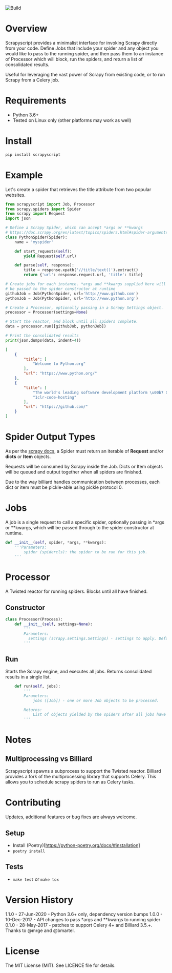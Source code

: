 ![Build](https://github.com/jschnurr/scrapyscript/workflows/Tests/badge.svg)

# Overview

Scrapyscript provides a minimalist interface for invoking Scrapy directly
from your code. Define Jobs that include your spider and any object
you would like to pass to the running spider, and then pass them to an
instance of Processor which will block, run the spiders, and return a list
of consolidated results.

Useful for leveraging the vast power of Scrapy from existing code, or to
run Scrapy from a Celery job.

# Requirements

- Python 3.6+
- Tested on Linux only (other platforms may work as well)

# Install

```python
pip install scrapyscript
```

# Example

Let's create a spider that retrieves the title attribute from two popular websites.

``` python
from scrapyscript import Job, Processor
from scrapy.spiders import Spider
from scrapy import Request
import json

# Define a Scrapy Spider, which can accept *args or **kwargs
# https://doc.scrapy.org/en/latest/topics/spiders.html#spider-arguments
class PythonSpider(Spider):
    name = 'myspider'

    def start_requests(self):
        yield Request(self.url)

    def parse(self, response):
        title = response.xpath('//title/text()').extract()
        return {'url': response.request.url, 'title': title}

# Create jobs for each instance. *args and **kwargs supplied here will
# be passed to the spider constructor at runtime
githubJob = Job(PythonSpider, url='http://www.github.com')
pythonJob = Job(PythonSpider, url='http://www.python.org')

# Create a Processor, optionally passing in a Scrapy Settings object.
processor = Processor(settings=None)

# Start the reactor, and block until all spiders complete.
data = processor.run([githubJob, pythonJob])

# Print the consolidated results
print(json.dumps(data, indent=4))
```

``` json
[
    {
        "title": [
            "Welcome to Python.org"
        ],
        "url": "https://www.python.org/"
    },
    {
        "title": [
            "The world's leading software development platform \u00b7 GitHub",
            "1clr-code-hosting"
        ],
        "url": "https://github.com/"
    }
]
```

# Spider Output Types
As per the [scrapy docs](https://doc.scrapy.org/en/latest/topics/spiders.html), a Spider
must return an iterable of **Request** and/or **dicts** or **Item** objects.

Requests will be consumed by Scrapy inside the Job. Dicts or Item objects will be queued
and output together when all spiders are finished.

Due to the way billiard handles communication between processes, each dict or item must be
pickle-able using pickle protocol 0.

# Jobs
 A job is a single request to call a specific spider, optionally passing in
 *args or **kwargs, which will be passed through to the spider constructor at runtime.

```python
def __init__(self, spider, *args, **kwargs):
    '''Parameters:
        spider (spidercls): the spider to be run for this job.
    '''
```

# Processor
A Twisted reactor for running spiders. Blocks until all have finished.

## Constructor

```python
class Processor(Process):
    def __init__(self, settings=None):
        '''
        Parameters:
          settings (scrapy.settings.Settings) - settings to apply. Defaults to Scrapy defaults.
        '''
```

## Run

Starts the Scrapy engine, and executes all jobs.  Returns consolidated results in a single list.

```python
    def run(self, jobs):
        '''
        Parameters:
            jobs ([Job]) - one or more Job objects to be processed.

        Returns:
            List of objects yielded by the spiders after all jobs have run.
        '''
```

# Notes

## Multiprocessing vs Billiard

Scrapyscript spawns a subprocess to support the Twisted reactor. Billiard
provides a fork of the multiprocessing library that supports Celery. This
allows you to schedule scrapy spiders to run as Celery tasks.

# Contributing

Updates, additional features or bug fixes are always welcome.

## Setup
- Install (Poetry)[https://python-poetry.org/docs/#installation]
- `poetry install`

## Tests
- `make test` or `make tox`

# Version History

1.1.0 - 27-Jun-2020 - Python 3.6+ only, dependency version bumps
1.0.0 - 10-Dec-2017 - API changes to pass *args and **kwargs to running spider
0.1.0 - 28-May-2017 - patches to support Celery 4+ and Billiard 3.5.+.
Thanks to @mrge and @bmartel.

# License

The MIT License (MIT). See LICENCE file for details.
